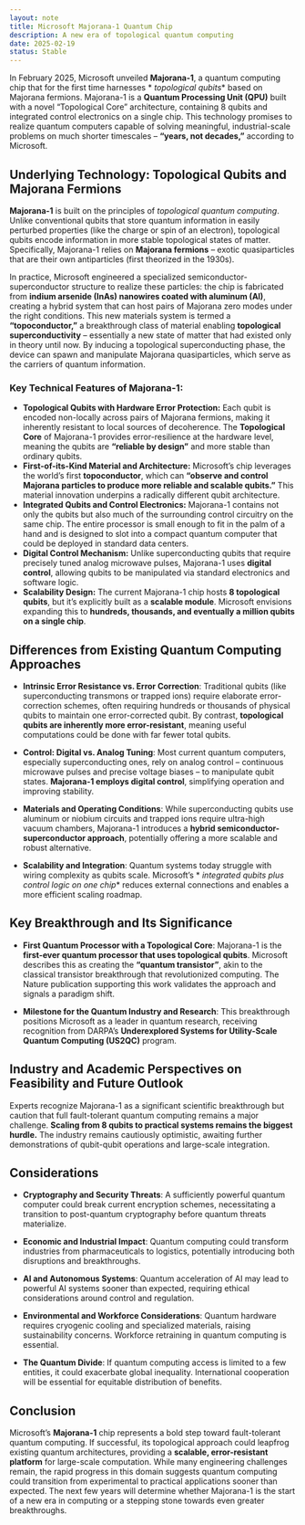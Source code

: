 ```yaml
---
layout: note
title: Microsoft Majorana-1 Quantum Chip
description: A new era of topological quantum computing
date: 2025-02-19
status: Stable
---
```


In February 2025, Microsoft unveiled **Majorana-1**, a quantum computing chip that for the first time harnesses *
*topological qubits** based on Majorana fermions. Majorana-1 is a **Quantum Processing Unit (QPU)** built with a novel
“Topological Core” architecture, containing 8 qubits and integrated control electronics on a single chip. This
technology promises to realize quantum computers capable of solving meaningful, industrial-scale problems on much
shorter timescales – **“years, not decades,”** according to Microsoft.

## Underlying Technology: Topological Qubits and Majorana Fermions

**Majorana-1** is built on the principles of *topological quantum computing*. Unlike conventional qubits that store
quantum information in easily perturbed properties (like the charge or spin of an electron), topological qubits encode
information in more stable topological states of matter. Specifically, Majorana-1 relies on **Majorana fermions** –
exotic quasiparticles that are their own antiparticles (first theorized in the 1930s).

In practice, Microsoft engineered a specialized semiconductor-superconductor structure to realize these particles: the
chip is fabricated from **indium arsenide (InAs) nanowires coated with aluminum (Al)**, creating a hybrid system that
can host pairs of Majorana zero modes under the right conditions. This new materials system is termed a
**“topoconductor,”** a breakthrough class of material enabling **topological superconductivity** – essentially a new
state of matter that had existed only in theory until now. By inducing a topological superconducting phase, the device
can spawn and manipulate Majorana quasiparticles, which serve as the carriers of quantum information.

### Key Technical Features of Majorana-1:

- **Topological Qubits with Hardware Error Protection:** Each qubit is encoded non-locally across pairs of Majorana
  fermions, making it inherently resistant to local sources of decoherence. The **Topological Core** of Majorana-1
  provides error-resilience at the hardware level, meaning the qubits are **“reliable by design”** and more stable than
  ordinary qubits.
- **First-of-its-Kind Material and Architecture:** Microsoft’s chip leverages the world’s first **topoconductor**, which
  can **“observe and control Majorana particles to produce more reliable and scalable qubits.”** This material
  innovation underpins a radically different qubit architecture.
- **Integrated Qubits and Control Electronics:** Majorana-1 contains not only the qubits but also much of the
  surrounding control circuitry on the same chip. The entire processor is small enough to fit in the palm of a hand and
  is designed to slot into a compact quantum computer that could be deployed in standard data centers.
- **Digital Control Mechanism:** Unlike superconducting qubits that require precisely tuned analog microwave pulses,
  Majorana-1 uses **digital control**, allowing qubits to be manipulated via standard electronics and software logic.
- **Scalability Design:** The current Majorana-1 chip hosts **8 topological qubits**, but it’s explicitly built as a
  **scalable module**. Microsoft envisions expanding this to **hundreds, thousands, and eventually a million qubits on a
  single chip**.

## Differences from Existing Quantum Computing Approaches

- **Intrinsic Error Resistance vs. Error Correction**: Traditional qubits (like superconducting transmons or trapped
  ions) require elaborate error-correction schemes, often requiring hundreds or thousands of physical qubits to maintain
  one error-corrected qubit. By contrast, **topological qubits are inherently more error-resistant**, meaning useful
  computations could be done with far fewer total qubits.

- **Control: Digital vs. Analog Tuning**: Most current quantum computers, especially superconducting ones, rely on
  analog control – continuous microwave pulses and precise voltage biases – to manipulate qubit states. **Majorana-1
  employs digital control**, simplifying operation and improving stability.

- **Materials and Operating Conditions**: While superconducting qubits use aluminum or niobium circuits and trapped ions
  require ultra-high vacuum chambers, Majorana-1 introduces a **hybrid semiconductor-superconductor approach**,
  potentially offering a more scalable and robust alternative.

- **Scalability and Integration**: Quantum systems today struggle with wiring complexity as qubits scale. Microsoft’s *
  *integrated qubits plus control logic on one chip** reduces external connections and enables a more efficient scaling
  roadmap.

## Key Breakthrough and Its Significance

- **First Quantum Processor with a Topological Core**: Majorana-1 is the **first-ever quantum processor that uses
  topological qubits**. Microsoft describes this as creating the **“quantum transistor”**, akin to the classical
  transistor breakthrough that revolutionized computing. The Nature publication supporting this work validates the
  approach and signals a paradigm shift.

- **Milestone for the Quantum Industry and Research**: This breakthrough positions Microsoft as a leader in quantum
  research, receiving recognition from DARPA’s **Underexplored Systems for Utility-Scale Quantum Computing (US2QC)**
  program.

## Industry and Academic Perspectives on Feasibility and Future Outlook

Experts recognize Majorana-1 as a significant scientific breakthrough but caution that full fault-tolerant quantum
computing remains a major challenge. **Scaling from 8 qubits to practical systems remains the biggest hurdle.** The
industry remains cautiously optimistic, awaiting further demonstrations of qubit-qubit operations and large-scale
integration.

## Considerations

- **Cryptography and Security Threats**: A sufficiently powerful quantum computer could break current encryption
  schemes, necessitating a transition to post-quantum cryptography before quantum threats materialize.

- **Economic and Industrial Impact**: Quantum computing could transform industries from pharmaceuticals to logistics,
  potentially introducing both disruptions and breakthroughs.

- **AI and Autonomous Systems**: Quantum acceleration of AI may lead to powerful AI systems sooner than expected,
  requiring ethical considerations around control and regulation.

- **Environmental and Workforce Considerations**: Quantum hardware requires cryogenic cooling and specialized materials,
  raising sustainability concerns. Workforce retraining in quantum computing is essential.

- **The Quantum Divide**: If quantum computing access is limited to a few entities, it could exacerbate global
  inequality. International cooperation will be essential for equitable distribution of benefits.

## Conclusion

Microsoft’s **Majorana-1** chip represents a bold step toward fault-tolerant quantum computing. If successful, its
topological approach could leapfrog existing quantum architectures, providing a **scalable, error-resistant platform**
for large-scale computation. While many engineering challenges remain, the rapid progress in this domain suggests
quantum computing could transition from experimental to practical applications sooner than expected. The next few years
will determine whether Majorana-1 is the start of a new era in computing or a stepping stone towards even greater
breakthroughs.
